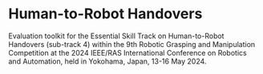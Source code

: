 # Human-to-Robot Handovers
Evaluation toolkit for the Essential Skill Track on Human-to-Robot Handovers (sub-track 4) within the 9th Robotic Grasping and Manipulation Competition at the 2024 IEEE/RAS International Conference on Robotics and Automation, held in Yokohama, Japan, 13-16 May 2024.
